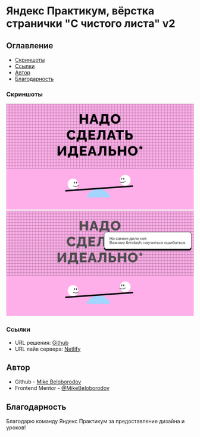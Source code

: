 
# Яндекс Практикум, вёрстка странички "С чистого листа" v2

## Оглавление

- [Скриншоты](#скриншоты)
- [Ссылки](#ссылки)
- [Автор](#автор)
- [Благодарность](#благодарность)

### Скриншоты

![](./screenshot_normal.png)
![](./screenshot_hover.png)

### Ссылки

- URL решения: [Github](https://github.com/MikeBeloborodov/nado_sdelat_idelano)
- URL лайв сервера: [Netlify](https://fancy-rolypoly-0e3c7e.netlify.app/)

## Автор

- Github - [Mike Beloborodov](https://github.com/MikeBeloborodov)
- Frontend Mentor - [@MikeBeloborodov](https://www.frontendmentor.io/profile/MikeBeloborodov)

## Благодарность

Благодарю команду Яндекс Практикум за предоставление дизайна и уроков!